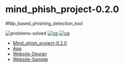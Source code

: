 # mind_phish_project-0.2.0
#Nlp_based_phishing_detection_tool

![problems-solved](https://img.shields.io/badge/Problems%20Solved-10/10-1abc9c.svg)
[![cp](https://img.shields.io/badge/also%20see-Competitve%20Programming-1f72ff.svg)](https://github.com/anishLearnsToCode/competitive-programming)
[![cp](https://img.shields.io/badge/also%20see-Other%20Certifications-1f72ff.svg)](https://github.com/anishLearnsToCode/competitive-programming#certifications)

- [Mind_phish_project-0.2.0](mind_phish_project_0.2.0.ipynb)
- [App](app.py)
- [Website-Design](style.css)
- [Website-Sample](index.html)
